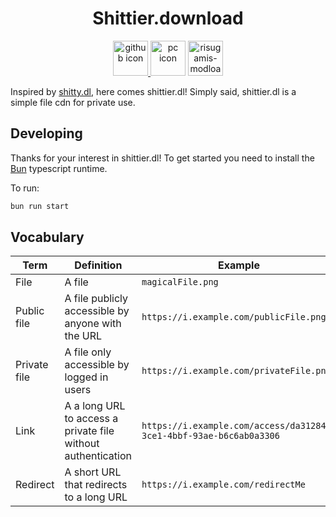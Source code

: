 <h1 align="center">Shittier.download</h1>
<div align="center">
  <a href="https://github.com/pixium/shittier.dl">
    <img alt="github icon" height="56" src="https://cdn.jsdelivr.net/npm/@intergrav/devins-badges@3/assets/cozy/available/github_vector.svg">
  </a>
  <img alt="pc icon" height="56" src="https://cdn.jsdelivr.net/npm/@intergrav/devins-badges@3/assets/cozy/supported/pc_vector.svg">
  <img alt="risugamis-modloader icon" height="56" src="https://cdn.jsdelivr.net/npm/@intergrav/devins-badges@3/assets/cozy/unsupported/risugamis-modloader_vector.svg">
</div>

Inspired by [shitty.dl], here comes shittier.dl! Simply said, shittier.dl is a simple file cdn for private use.

## Developing

Thanks for your interest in shittier.dl!
To get started you need to install the [Bun](https://bun.sh) typescript runtime.

To run:

```bash
bun run start
```

## Vocabulary

| Term         | Definition                                                   | Example                                                             |
| ------------ | ------------------------------------------------------------ | ------------------------------------------------------------------- |
| File         | A file                                                       | `magicalFile.png`                                                   |
| Public file  | A file publicly accessible by anyone with the URL            | `https://i.example.com/publicFile.png`                              |
| Private file | A file only accessible by logged in users                    | `https://i.example.com/privateFile.png`                             |
| Link         | A a long URL to access a private file without authentication | `https://i.example.com/access/da312845-3ce1-4bbf-93ae-b6c6ab0a3306` |
| Redirect     | A short URL that redirects to a long URL                     | `https://i.example.com/redirectMe`                                  |

[shitty.dl]: https://github.com/tmpim/shitty.dl
